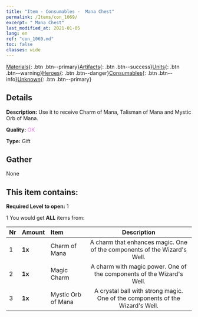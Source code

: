 ```yaml
---
title: "Item - Consumables -  Mana Chest"
permalink: /Items/con_1069/
excerpt: " Mana Chest"
last_modified_at: 2021-01-05
lang: en
ref: "con_1069.md"
toc: false
classes: wide
---
```

 [Materials](/Items/){: .btn .btn--primary}[Artifacts](/Items/Artifacts/){: .btn .btn--success}[Units](/Items/Units/){: .btn .btn--warning}[Heroes](/Items/Heroes/){: .btn .btn--danger}[Consumables](/Items/Consumables/){: .btn .btn--info}[Unknown](/Items/Unknown/){: .btn .btn--primary}

## Details
 **Description:** Use it to receive Charm of Mana, Talisman of Mana and Mystic Orb of Mana.

 **Quality:** <span style="color: #DA70D6">OK</span>

 **Type:** Gift

## Gather

  None

## This item contains:

 **Required Level to open:** 1

 1 You would get **ALL** items  from:

  | Nr | Amount |     Item    | Description |
  |:---|:-------|:------------|:-----------:|
  | 1 |  **1x** | Charm of Mana | A charm that enhances magic. One of the components of the Wizard's Well.  | 
  | 2 |  **1x** | Magic Charm | A charm with magic power. One of the components of the Wizard's Well.  | 
  | 3 |  **1x** | Mystic Orb of Mana | A crystal ball with strong magic. One of the components of the Wizard's Well.  | 
